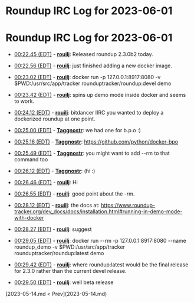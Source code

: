 # Roundup IRC Log for 2023-06-01 #
# Roundup IRC Log for 2023-06-01
* <a href="#00:22.45" id="00:22.45">00:22.45 (EDT)</a> - __[rouilj](https://github.com/rouilj)__: Released roundup 2.3.0b2 today.
* <a href="#00:22.56" id="00:22.56">00:22.56 (EDT)</a> - __[rouilj](https://github.com/rouilj)__: just finished adding a new docker image.
* <a href="#00:23.02" id="00:23.02">00:23.02 (EDT)</a> - __[rouilj](https://github.com/rouilj)__: docker run -p 127.0.0.1:8917:8080 -v $PWD:/usr/src/app/tracker rounduptracker/roundup:devel demo
* <a href="#00:23.42" id="00:23.42">00:23.42 (EDT)</a> - __[rouilj](https://github.com/rouilj)__: spins up demo mode inside docker and seems to work.

* <a href="#00:24.12" id="00:24.12">00:24.12 (EDT)</a> - __[rouilj](https://github.com/rouilj)__: bitdancer IIRC you wanted to deploy a dockerized roundup at one point.
* <a href="#00:25.00" id="00:25.00">00:25.00 (EDT)</a> - __[Taggnostr](https://github.com/Taggnostr)__: we had one for b.p.o :)

* <a href="#00:25.16" id="00:25.16">00:25.16 (EDT)</a> - __[Taggnostr](https://github.com/Taggnostr)__: <https://github.com/python/docker-bpo>
* <a href="#00:25.49" id="00:25.49">00:25.49 (EDT)</a> - __[Taggnostr](https://github.com/Taggnostr)__: you might want to add --rm to that command too

* <a href="#00:26.12" id="00:26.12">00:26.12 (EDT)</a> - __[Taggnostr](https://github.com/Taggnostr)__: (hi :)
* <a href="#00:26.46" id="00:26.46">00:26.46 (EDT)</a> - __[rouilj](https://github.com/rouilj)__: Hi
* <a href="#00:26.55" id="00:26.55">00:26.55 (EDT)</a> - __[rouilj](https://github.com/rouilj)__: good point about the -rm.

* <a href="#00:28.12" id="00:28.12">00:28.12 (EDT)</a> - __[rouilj](https://github.com/rouilj)__: the docs at: <https://www.roundup-tracker.org/dev_docs/docs/installation.html#running-in-demo-mode-with-docker>
* <a href="#00:28.27" id="00:28.27">00:28.27 (EDT)</a> - __[rouilj](https://github.com/rouilj)__: suggest

* <a href="#00:29.05" id="00:29.05">00:29.05 (EDT)</a> - __[rouilj](https://github.com/rouilj)__: docker run --rm -p 127.0.0.1:8917:8080 --name roundup_demo -v $PWD:/usr/src/app/tracker rounduptracker/roundup:latest demo
* <a href="#00:29.42" id="00:29.42">00:29.42 (EDT)</a> - __[rouilj](https://github.com/rouilj)__: where roundup:latest would be the final release for 2.3.0 rather than the current devel release.

* <a href="#00:29.50" id="00:29.50">00:29.50 (EDT)</a> - __[rouilj](https://github.com/rouilj)__: well beta release

<div class="inpage-footer">
[2023-05-14.md < Prev](2023-05-14.md)
</div>
